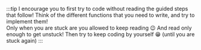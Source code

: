 :::tip
I encourage you to first try to code without reading the guided steps that follow! Think of the different functions that you need to write, and try to implement them!<br/>
Only when you are stuck are you allowed to keep reading 😉 And read only enough to get unstuck! Then try to keep coding by yourself 😁 (until you are stuck again)
:::